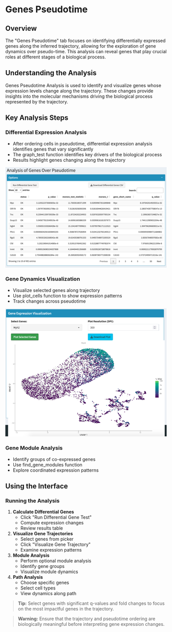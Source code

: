 # Genes Pseudotime

## Overview
The "Genes Pseudotime" tab focuses on identifying differentially expressed genes along the inferred trajectory, allowing for the exploration of gene dynamics over pseudo-time. This analysis can reveal genes that play crucial roles at different stages of a biological process.

## Understanding the Analysis
Genes Pseudotime Analysis is used to identify and visualize genes whose expression levels change along the trajectory. These changes provide insights into the molecular mechanisms driving the biological process represented by the trajectory.

## Key Analysis Steps

### Differential Expression Analysis
- After ordering cells in pseudotime, differential expression analysis identifies genes that vary significantly
- The graph_test function identifies key drivers of the biological process
- Results highlight genes changing along the trajectory

![](../_static/images/trajectory_analysis/genes_pseudotime_1.png)

### Gene Dynamics Visualization
- Visualize selected genes along trajectory
- Use plot_cells function to show expression patterns
- Track changes across pseudotime

![](../_static/images/trajectory_analysis/genes_pseudotime_2.png)

### Gene Module Analysis
- Identify groups of co-expressed genes
- Use find_gene_modules function
- Explore coordinated expression patterns

## Using the Interface

### Running the Analysis
1. **Calculate Differential Genes**
   - Click "Run Differential Gene Test"
   - Compute expression changes
   - Review results table
2. **Visualize Gene Trajectories**
   - Select genes from picker
   - Click "Visualize Gene Trajectory"
   - Examine expression patterns
3. **Module Analysis**
   - Perform optional module analysis
   - Identify gene groups
   - Visualize module dynamics
4. **Path Analysis**
   - Choose specific genes
   - Select cell types
   - View dynamics along path

> **Tip:**
> Select genes with significant q-values and fold changes to focus on the most impactful genes in the trajectory.

> **Warning:**
> Ensure that the trajectory and pseudotime ordering are biologically meaningful before interpreting gene expression changes.